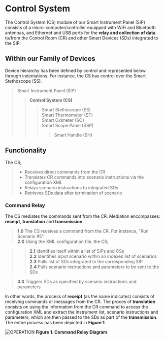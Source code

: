 # Control System
The Control System (CS) module of our Smart Instrument Panel (SIP) consists of a micro-computer/controller equipped with WiFi and Bluetooth antennas, and Ethernet and USB ports for the <b> relay and collection of data </b> to/from the Control Room (CR) and other Smart Devices (SDs) integrated to the SIP.

## Within our Family of Devices
Device hierarchy has been defined by control and represented below through indentations. For instance, the CS has control over the Smart Stethoscope (SS).
> Smart Instrument Panel (SIP)
>> <b> Control System (CS) </b> 
>>> Smart Stethoscope (SS) <br />
>>> Smart Thermometer (ST) <br />
>>> Smart Oximeter (SO) <br />
>>> Smart Scope Panel (SSP)
>>>> Smart Handle (SH)

## Functionality
The CS;
> + Receives direct commands from the CR <br />
> + Translates CR commands into scenario instructions via the configuration XML <br />
> + Relays scenario instructions to integrated SDs <br />
> + Retrieves SDs data after termination of scenario <br />

### Command Relay
The CS mediates the commands sent from the CR. Mediation encompasses: <b>receipt</b>, <b>translation</b> and <b>transmission</b>.<br />
><b>1.0</b> The CS receives a command from the CR. For instance, "Run Scenario #5"<br />
><b>2.0</b> Using the XML configuration file, the CS; <br />

>><b>2.1</b> Identifies itself within a list of SIPs and CSs <br />
>><b>2.2</b> Identifies input scenario within an indexed list of scenarios <br />
>><b>2.3</b> Pulls list of SDs integrated to the corresponding SIP <br />
>><b>2.4</b> Pulls scenario instructions and parameters to be sent to the SDs <br />

><b>3.0</b> Triggers SDs as specified by scenario instructions and parameters <br />

In other words, the process of <b>receipt</b> (as the name indicates) consists of receiving commands or messages from the CR.
The proces of <b>translation</b> consists on using the information from the CR command to access the configuration XML and extract the instrument list, scenario instructions and parameters, which are then passed to the SDs as part of the <b>transmission</b>. The entire process has been depicted in <b>Figure 1</b>.

![OPERATION](https://github.com/pd3d/ControlSystem/blob/master/Documentation/Operation/operation001.png)
<b> Figure 1. Command Relay Diagram </b>
